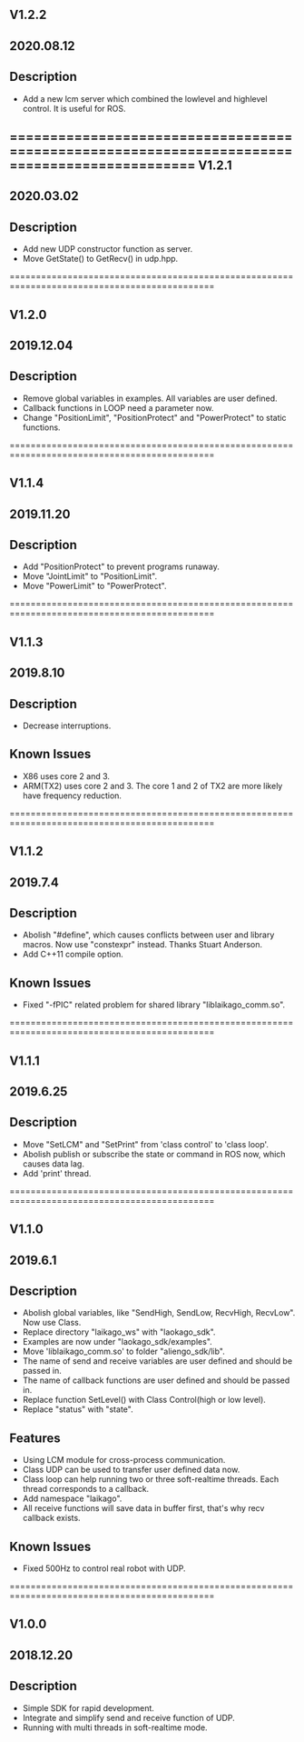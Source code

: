 V1.2.2
------

2020.08.12
--------

Description
-----------
- Add a new lcm server which combined the lowlevel and highlevel control. It is useful for ROS.

=============================================================================================
V1.2.1
------

2020.03.02
--------

Description
-----------
- Add new UDP constructor function as server.
- Move GetState() to GetRecv() in udp.hpp.

=============================================================================================

V1.2.0
------

2019.12.04
--------

Description
-----------
- Remove global variables in examples. All variables are user defined.
- Callback functions in LOOP need a parameter now.
- Change "PositionLimit", "PositionProtect" and "PowerProtect" to static functions.

=============================================================================================

V1.1.4
------

2019.11.20
--------

Description
-----------
- Add "PositionProtect" to prevent programs runaway.
- Move "JointLimit" to "PositionLimit".
- Move "PowerLimit" to "PowerProtect".

=============================================================================================

V1.1.3
------

2019.8.10
--------

Description
-----------
- Decrease interruptions.

Known Issues
------------
- X86 uses core 2 and 3.
- ARM(TX2) uses core 2 and 3. The core 1 and 2 of TX2 are more likely have frequency reduction.

=============================================================================================

V1.1.2
------

2019.7.4
--------

Description
-----------
- Abolish "#define", which causes conflicts between user and library macros.
  Now use "constexpr" instead. Thanks Stuart Anderson.
- Add C++11 compile option.

Known Issues
------------
- Fixed "-fPIC" related problem for shared library "liblaikago_comm.so". 

=============================================================================================

V1.1.1
------

2019.6.25
--------

Description
-----------
- Move "SetLCM" and "SetPrint" from 'class control' to 'class loop'. 
- Abolish publish or subscribe the state or command in ROS now, which causes data lag.
- Add 'print' thread.

=============================================================================================

V1.1.0
------

2019.6.1
--------

Description
-----------
- Abolish global variables, like "SendHigh, SendLow, RecvHigh, RecvLow". Now use Class.
- Replace directory "laikago_ws" with "laokago_sdk".
- Examples are now under "laokago_sdk/examples".
- Move 'liblaikago_comm.so' to folder "aliengo_sdk/lib".
- The name of send and receive variables are user defined and should be passed in.
- The name of callback functions are user defined and should be passed in.
- Replace function SetLevel() with Class Control(high or low level).
- Replace "status" with "state".

Features
--------
- Using LCM module for cross-process communication.
- Class UDP can be used to transfer user defined data now.
- Class loop can help running two or three soft-realtime threads. 
  Each thread corresponds to a callback.
- Add namespace "laikago".
- All receive functions will save data in buffer first, that's why recv callback exists.

Known Issues
------------
- Fixed 500Hz to control real robot with UDP.

=============================================================================================

V1.0.0
------

2018.12.20
----------

Description
-----------
- Simple SDK for rapid development. 
- Integrate and simplify send and receive function of UDP.
- Running with multi threads in soft-realtime mode.
